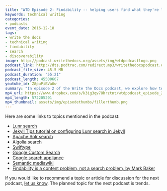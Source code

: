 ```yaml
---
title: "WTD Episode 2: Findability -- helping users find what they're looking for"
keywords: technical writing
categories:
- podcasts
event_date: 2016-12-18
tags:
- write the docs
- technical writing
- findability
- search
- discoverability
image: http://podcast.writethedocs.org/assets/img/wtdpodcastlogo.png
podcast_link: http://dts.podtrac.com/redirect.mp3/writethedocspodcast.org/wtd_episode_2.mp3
podcast_file_size: 45.5 MB
podcast_duration: "55:21"
podcast_length: 45500667
youtube_id: Z8puPiBVa0w
summary: "In episode 2 of the Write the Docs podcast, we explore how to help users find what they're looking for in your documentation. We talk about various tools for findability: search, tags, faceted filters, sidebar navigation, inline links, related links, terms/glossaries, and breadcrumbs."
mp4_url: https://www.dropbox.com/s/k3ig3qv78hrztnt/wtdpodcast_episode_2_findability.mp4
mp4_length: 572205291
mp4_thumbnail: assets/img/episodethumbs/fillerthumb.png
---
```


Here are some links to topics mentioned in the podcast:

* [Lunr search](http://lunrjs.com/)
* [Jekyll Tips tutorial on configuring Lunr search in Jekyll](http://jekyll.tips/jekyll-casts/jekyll-search-using-lunr-js/)
* [Apache Solr search](http://lucene.apache.org/solr/)
* [Algolia search](https://www.algolia.com/)
* [Swiftype](https://swiftype.com/)
* [Google Custom Search](https://cse.google.com/cse/all)
* [Google search appliance](https://enterprise.google.com/search/products/gsa.html)
* [Semantic mediawiki](https://www.semantic-mediawiki.org/wiki/Semantic_MediaWiki)
* [Findability is a content problem, not a search problem, by Mark Baker](http://everypageispageone.com/2013/05/28/findability-is-a-content-problem-not-a-search-problem/)

If you would like to recommend a topic or article for discussion for the next podcast, [let us know](/contact). The planned topic for the next podcast is trends.
